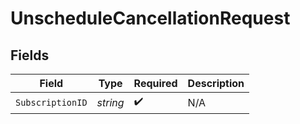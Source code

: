 # UnscheduleCancellationRequest


## Fields

| Field              | Type               | Required           | Description        |
| ------------------ | ------------------ | ------------------ | ------------------ |
| `SubscriptionID`   | *string*           | :heavy_check_mark: | N/A                |